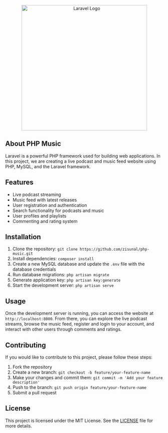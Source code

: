 <p align="center"><a href="https://youtube.com/@zisunal" target="_blank"><img src="https://yt3.ggpht.com/yti/ANjgQV8MOv1KYjEHEH8ulJgCZ5TOHgNnOOukQmSPTKW0=s108-c-k-c0x00ffffff-no-rj" width="400" alt="Laravel Logo"></a></p>

## About PHP Music

Laravel is a powerful PHP framework used for building web applications. In this project, we are creating a live podcast and music feed website using PHP, MySQL, and the Laravel framework.

## Features

- Live podcast streaming
- Music feed with latest releases
- User registration and authentication
- Search functionality for podcasts and music
- User profiles and playlists
- Commenting and rating system

## Installation

1. Clone the repository: `git clone https://github.com/zisunal/php-music.git`
2. Install dependencies: `composer install`
3. Create a new MySQL database and update the `.env` file with the database credentials
4. Run database migrations: `php artisan migrate`
5. Generate application key: `php artisan key:generate`
6. Start the development server: `php artisan serve`

## Usage

Once the development server is running, you can access the website at `http://localhost:8000`. From there, you can explore the live podcast streams, browse the music feed, register and login to your account, and interact with other users through comments and ratings.

## Contributing

If you would like to contribute to this project, please follow these steps:

1. Fork the repository
2. Create a new branch: `git checkout -b feature/your-feature-name`
3. Make your changes and commit them: `git commit -m 'Add your feature description'`
4. Push to the branch: `git push origin feature/your-feature-name`
5. Submit a pull request

## License

This project is licensed under the MIT License. See the [LICENSE](https://github.com/zisunal/php-music/blob/main/LICENSE) file for more details.